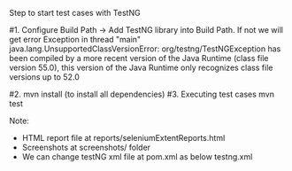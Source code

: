 Step to start test cases with TestNG

#1. Configure Build Path -> Add TestNG library into Build Path. If not we will get error
Exception in thread "main" java.lang.UnsupportedClassVersionError: org/testng/TestNGException has been compiled by a more recent version of the Java Runtime (class file version 55.0), this version of the Java Runtime only recognizes class file versions up to 52.0

    
#2. mvn install (to install all dependencies)
#3. Executing test cases
    mvn test

Note:
- HTML report file at reports/seleniumExtentReports.html
- Screenshots at screenshots/ folder
- We can change testNG xml file at pom.xml as below
    			<configuration>
					<suiteXmlFiles>
						<suiteXmlFile>testng.xml</suiteXmlFile>
					</suiteXmlFiles>
				</configuration>
